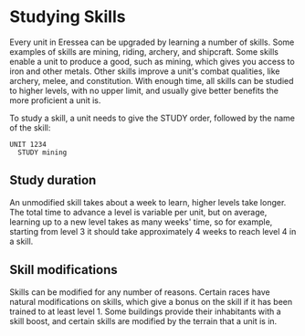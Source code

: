 # Studying Skills

Every unit in Eressea can be upgraded by learning a number of skills.
Some examples of skills are mining, riding, archery, and shipcraft.
Some skills enable a unit to produce a good, such as mining, which
gives you access to iron and other metals. Other skills improve a
unit's combat qualities, like archery, melee, and constitution. With
enough time, all skills can be studied to higher levels, with no upper
limit, and usually give better benefits the more proficient a unit is.

To study a skill, a unit needs to give the STUDY order, followed by
the name of the skill:

    UNIT 1234
      STUDY mining

## Study duration

An unmodified skill takes about a week to learn, higher levels take
longer. The total time to advance a level is variable per unit, but on
average, learning up to a new level takes as many weeks' time, so for
example, starting from level 3 it should take approximately 4 weeks to
reach level 4 in a skill.

## Skill modifications

Skills can be modified for any number of reasons. Certain races have
natural modifications on skills, which give a bonus on the skill if it
has been trained to at least level 1. Some buildings provide their
inhabitants with a skill boost, and certain skills are modified by the
terrain that a unit is in.
